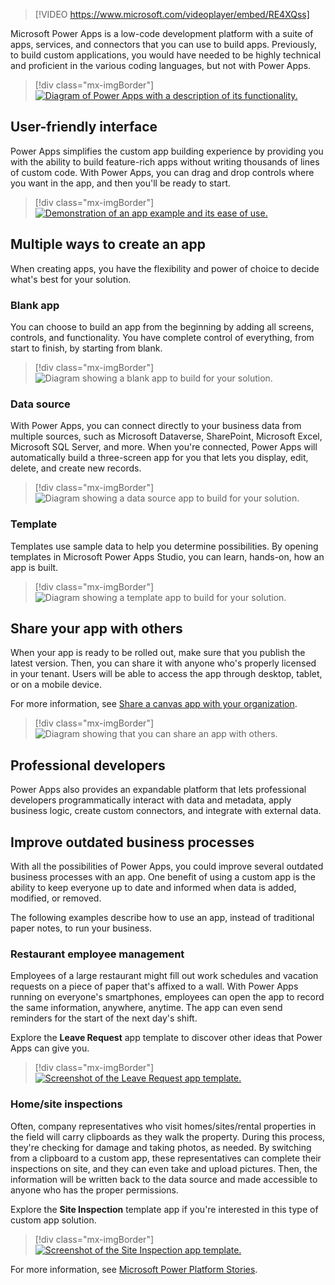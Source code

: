 > [!VIDEO https://www.microsoft.com/videoplayer/embed/RE4XQss]

Microsoft Power Apps is a low-code development platform with a suite of apps, services, and connectors that you can use to build apps. Previously, to build custom applications, you would have needed to be highly technical and proficient in the various coding languages, but not with Power Apps.

> [!div class="mx-imgBorder"]
> [![Diagram of Power Apps with a description of its functionality.](../media/apps-descriptions.png)](../media/apps-descriptions.png#lightbox)

## User-friendly interface

Power Apps simplifies the custom app building experience by providing you with the ability to build feature-rich apps without writing thousands of lines of custom code. With Power Apps, you can drag and drop controls where you want in the app, and then you'll be ready to start.

> [!div class="mx-imgBorder"]
> [![Demonstration of an app example and its ease of use.](../media/app-example.gif)](../media/app-example.gif#lightbox)

## Multiple ways to create an app

When creating apps, you have the flexibility and power of choice to decide what's best for your solution.

### Blank app

You can choose to build an app from the beginning by adding all screens, controls, and functionality. You have complete control of everything, from start to finish, by starting from blank.

> [!div class="mx-imgBorder"]
> ![Diagram showing a blank app to build for your solution.](../media/blank.png)

### Data source

With Power Apps, you can connect directly to your business data from multiple sources, such as Microsoft Dataverse, SharePoint, Microsoft Excel, Microsoft SQL Server, and more. When you're connected, Power Apps will automatically build a three-screen app for you that lets you display, edit, delete, and create new records.

> [!div class="mx-imgBorder"]
> ![Diagram showing a data source app to build for your solution.](../media/data-source.png)

### Template

Templates use sample data to help you determine possibilities. By opening templates in Microsoft Power Apps Studio, you can learn, hands-on, how an app is built.

> [!div class="mx-imgBorder"]
> ![Diagram showing a template app to build for your solution.](../media/template.png)

## Share your app with others

When your app is ready to be rolled out, make sure that you publish the latest version. Then, you can share it with anyone who's properly licensed in your tenant. Users will be able to access the app through desktop, tablet, or on a mobile device.

For more information, see [Share a canvas app with your organization](/power-apps/maker/canvas-apps/share-app/?azure-portal=true).

> [!div class="mx-imgBorder"]
> ![Diagram showing that you can share an app with others.](../media/share.png)

## Professional developers

Power Apps also provides an expandable platform that lets professional developers programmatically interact with data and metadata, apply business logic, create custom connectors, and integrate with external data.

## Improve outdated business processes 

With all the possibilities of Power Apps, you could improve several outdated business processes with an app. One benefit of using a custom app is the ability to keep everyone up to date and informed when data is added, modified, or removed.

The following examples describe how to use an app, instead of traditional paper notes, to run your business.

### Restaurant employee management

Employees of a large restaurant might fill out work schedules and vacation requests on a piece of paper that's affixed to a wall. With Power Apps running on everyone's smartphones, employees can open the app to record the same information, anywhere, anytime. The app can even send reminders for the start of the next day's shift.

Explore the **Leave Request** app template to discover other ideas that Power Apps can give you.

> [!div class="mx-imgBorder"]
> [![Screenshot of the Leave Request app template.](../media/leave-request.png)](../media/leave-request.png#lightbox)

### Home/site inspections

Often, company representatives who visit homes/sites/rental properties in the field will carry clipboards as they walk the property. During this process, they're checking for damage and taking photos, as needed. By switching from a clipboard to a custom app, these representatives can complete their inspections on site, and they can even take and upload pictures. Then, the information will be written back to the data source and made accessible to anyone who has the proper permissions.

Explore the **Site Inspection** template app if you're interested in this type of custom app solution.

> [!div class="mx-imgBorder"]
> [![Screenshot of the Site Inspection app template.](../media/site-inspection.png)](../media/site-inspection.png#lightbox)

For more information, see [Microsoft Power Platform Stories](https://powerapps.microsoft.com/en-us/blog/power-platform-stories/?azure-portal=true).
